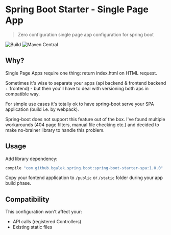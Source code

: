 # Spring Boot Starter - Single Page App
> Zero configuration single page app configuration for spring boot

![Build](https://github.com/bgalek/spring-boot-starter-spa/workflows/Java%20CI%20with%20Gradle/badge.svg)
![Maven Central](https://img.shields.io/maven-central/v/com.github.bgalek.spring.boot/spring-boot-starter-spa)

## Why?
Single Page Apps require one thing: return index.html on HTML request.

Sometimes it's wise to separate your apps (api backend & frontend backend + frontend) - but then you'll have to deal with versioning both aps in compatible way. 

For simple use cases it's totally ok to have spring-boot serve your SPA application (build i.e. by webpack).

Spring-boot does not support this feature out of the box. I've found multiple workarounds (404 page filters, manual file checking etc.)
and decided to make no-brainer library to handle this problem.

## Usage
Add library dependency:
```groovy
compile "com.github.bgalek.spring.boot:spring-boot-starter-spa:1.0.0"
```

Copy your fontend application to `/public` or `/static` folder during your app build phase.

## Compatibility

This configuration won't affect your:

- API calls (registered Controllers)
- Existing static files
